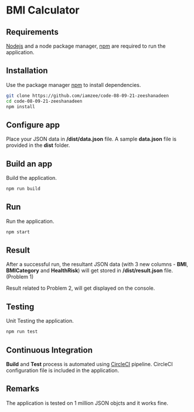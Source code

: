 # BMI Calculator

## Requirements

[Nodejs](https://nodejs.org/en/) and a node package manager, [npm](https://www.npmjs.com/) are required to run the application.

## Installation

Use the package manager [npm](https://www.npmjs.com/) to install dependencies.

```bash
git clone https://github.com/iamzee/code-08-09-21-zeeshanadeen
cd code-08-09-21-zeeshanadeen
npm install
```

## Configure app

Place your JSON data in **/dist/data.json** file. A sample **data.json** file is provided in the **dist** folder.

## Build an app

Build the application.

```bash
npm run build
```

## Run

Run the application.

```bash
npm start
```

## Result

After a successful run, the resultant JSON data (with 3 new columns - **BMI**, **BMICategory** and **HealthRisk**) will get stored in **/dist/result.json** file. (Problem 1)

Result related to Problem 2, will get displayed on the console.

## Testing

Unit Testing the application.

```bash
npm run test
```

## Continuous Integration

**Build** and **Test** process is automated using [CircleCI](https://circleci.com/) pipeline. CircleCI configuration file is included in the application.

## Remarks

The application is tested on 1 million JSON objcts and it works fine.
